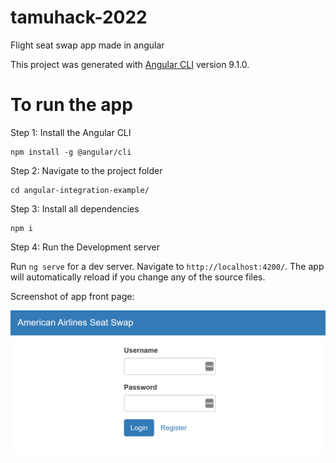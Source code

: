 # tamuhack-2022
Flight seat swap app made in angular

This project was generated with [Angular CLI](https://github.com/angular/angular-cli) version 9.1.0.

# To run the app
Step 1: Install the Angular CLI

    npm install -g @angular/cli

Step 2: Navigate to the project folder

    cd angular-integration-example/

Step 3: Install all dependencies

    npm i

Step 4: Run the Development server

Run `ng serve` for a dev server. Navigate to `http://localhost:4200/`. The app will automatically reload if you change any of the source files.

Screenshot of app front page:

![](Pictures/frontEnd.png?raw=true)